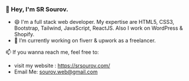 ### 👋 Hey, I'm SR Sourov.

- 😄 I'm a full stack web developer. My expertise are HTML5, CSS3, Bootstrap, Tailwind, JavaScript, ReactJS. Also I work on WordPress & Shopify.
- 🔭 I’m currently working on fiverr & upwork as a freelancer.

📫 If you wanna reach me, feel free to:
- visit my website : https://srsourov.com/
- Email Me: sourov.web@gmail.com

